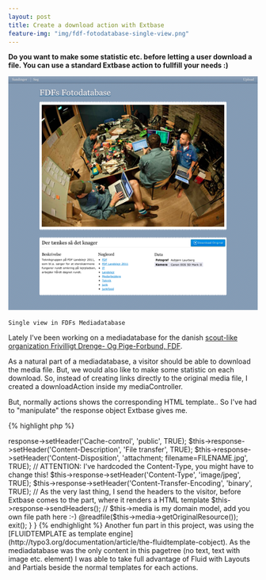 ```yaml
---
layout: post
title: Create a download action with Extbase
feature-img: "img/fdf-fotodatabase-single-view.png"
---
```


[fdf-fotodatabase-single-view]: /img/fdf-fotodatabase-single-view.png "Single view in FDFs Mediadatabase"

**Do you want to make some statistic etc. before letting a user download a file. You can use a standard Extbase action to fullfill your needs :)**

![Single view in FDFs Mediadatabase][fdf-fotodatabase-single-view]

	Single view in FDFs Mediadatabase

Lately I've been working on a mediadatabase for the danish [scout-like organization Frivilligt Drenge- Og Pige-Forbund, FDF](http://www.fdf.dk). 

As a natural part of a mediadatabase, a visitor should be able to download the media file. But, we would also like to make some statistic on each download. So, instead of creating links directly to the original media file, I created a downloadAction inside my mediaController.

But, normally actions shows the corresponding HTML template.. So I've had to "manipulate" the response object Extbase gives me. 

{% highlight php %}
<?php

class ImageController extends ActionController {

	public function downloadAction(Tx_Mediadatabase_Domain_Model_Media $media) {
		/**
		 Do something "fun" here.. Statistic, counting, notify, etc.
		 **/
		$this->response->setHeader('Cache-control', 'public', TRUE);
		$this->response->setHeader('Content-Description', 'File transfer', TRUE);
		$this->response->setHeader('Content-Disposition', 'attachment; filename=FILENAME.jpg', TRUE);
		// ATTENTION: I've hardcoded the Content-Type, you might have to change this!
		$this->response->setHeader('Content-Type', 'image/jpeg', TRUE);
		$this->response->setHeader('Content-Transfer-Encoding', 'binary', TRUE);
		// As the very last thing, I send the headers to the visitor, before Extbase comes to the part, where it renders a HTML template
		$this->response->sendHeaders();
		// $this->media is my domain model, add you own file path here :-) 
		@readfile($this->media->getOriginalResource());
		exit();
	}
}

{% endhighlight %}

Another fun part in this project, was using the [FLUIDTEMPLATE as template engine](http://typo3.org/documentation/article/the-fluidtemplate-cobject). As the mediadatabase was the only content in this pagetree (no text, text with image etc. element) I was able to take full advantage of Fluid with Layouts and Partials beside the normal templates for each actions.

